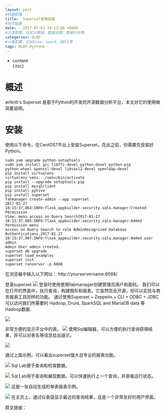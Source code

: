 ```yaml
---  
layout: post  
#标题配置  
title:  Superset使用指南  
#时间配置  
date:   2017-07-03 10:12:00 +0800  
#大类配置，比如大数据，数据挖掘，数据分析等  
categories: OLAP  
#小类配置，比如hive，spark，HDFS等  
tags: OLAP,Pythone  
---  
```

  
* content  
{:toc}  
  
# 概述
airbnb's Superset 是基于Python的开发的开源数据分析平台，本文对它的使用做简要说明。

# 安装

使用以下命令，在CentOS7平台上安装Superset。在此之前，你需要先安装好Python。
```
sudo yum upgrade python-setuptools
sudo yum install gcc libffi-devel python-devel python-pip
python-wheel openssl-devel libsasl2-devel openldap-devel
pip install virtualenv
virtualenv venv. ./venv/bin/activate
pip install --upgrade setuptools pip
pip install mysqlclient 
pip install pyhive
pip install superset
fabmanager create-admin --app superset
2017-01-27 18:15:37,864:INFO:flask_appbuilder.security.sqla.manager:Created Permission
View: menu access on Query Search2017-01-27
18:15:37,885:INFO:flask_appbuilder.security.sqla.manager:Added Permission menu
access on Query Search to role AdminRecognized Database Authentications.2017-01-27
18:15:37,907:INFO:flask_appbuilder.security.sqla.manager:Added user admin
Admin User admin created.
superset db upgrade
superset load_examples
superset init
superset runserver -p 8088
```

在浏览器中输入以下网址： http://yourservername:8088/ 

登录superset
![]({{site.url}}/styles/images/olap/superset/11855-superset-login.png)
登录时使用使用fabmanager创建管理员用户和密码。
我们可以在打开的界面中，执行查询，构建图形和报表。它虽然完全开源，却可以实现与商务报表工具同样的功能。
 通过使用Superset + Zeppelin + CLI + ODBC + JDBC 可以访问我们所需要的 Hadoop, Druid, SparkSQL and MariaDB data 等Hadoop数据.


![]({{site.url}}/styles/images/olap/superset/11856-superset-listtables.png)

非常方便的显示平台中的表。
![]({{site.url}}/styles/images/olap/superset/11858-superset-queryeditor.png)
使用Sql编辑器，可以方便的执行查询获得结果，并可以对表名等信息给出提示。



![]({{site.url}}/styles/images/olap/superset/11857-superset-fancyreport.png)

通过上面示例，可以看出superset强大且专业的报表功能。


![]({{site.url}}/styles/images/olap/superset/11859-superset-sqllab-results.png)
Sql Lab便于查询和检查数据。


![]({{site.url}}/styles/images/olap/superset/11860-superset-sqllab.png)
Sql Lab用于查询和展现数据。可以快速执行上一个查询，并查看运行状态。

![]({{site.url}}/styles/images/olap/superset/11861-superset-examplechart.png)
这是一张自动生成的单表报表示例。


![]({{site.url}}/styles/images/olap/superset/11862-superset1.png)
在主页上，通过仪表盘显示最近的查询结果，这是一个非常友好的用户界面。


原文链接：
[](https://community.hortonworks.com/articles/80412/working-with-airbnbs-superset.html)
